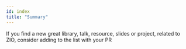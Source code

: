 ```yaml
---
id: index
title: "Summary"
---
```


If you find a new great library, talk, resource, slides or project, related to ZIO, consider adding to the list with your PR

